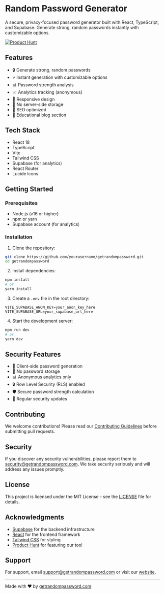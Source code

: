 # Random Password Generator

A secure, privacy-focused password generator built with React, TypeScript, and Supabase. Generate strong, random passwords instantly with customizable options.

[![Product Hunt](https://api.producthunt.com/widgets/embed-image/v1/featured.svg?post_id=954936&theme=neutral)](https://www.producthunt.com/posts/free-password-generator?utm_source=badge-featured&utm_medium=badge&utm_souce=badge-free-password-generator)

## Features

- 🔒 Generate strong, random passwords
- ⚡️ Instant generation with customizable options
- 📊 Password strength analysis
- 📈 Analytics tracking (anonymous)
- 📱 Responsive design
- 🔄 No server-side storage
- 🎯 SEO optimized
- 📝 Educational blog section

## Tech Stack

- React 18
- TypeScript
- Vite
- Tailwind CSS
- Supabase (for analytics)
- React Router
- Lucide Icons

## Getting Started

### Prerequisites

- Node.js (v16 or higher)
- npm or yarn
- Supabase account (for analytics)

### Installation

1. Clone the repository:
```bash
git clone https://github.com/yourusername/getrandompassword.git
cd getrandompassword
```

2. Install dependencies:
```bash
npm install
# or
yarn install
```

3. Create a `.env` file in the root directory:
```env
VITE_SUPABASE_ANON_KEY=your_anon_key_here
VITE_SUPABASE_URL=your_supabase_url_here
```

4. Start the development server:
```bash
npm run dev
# or
yarn dev
```

## Security Features

- 🔐 Client-side password generation
- 🚫 No password storage
- 📊 Anonymous analytics only
- 🔒 Row Level Security (RLS) enabled
- 🛡️ Secure password strength calculation
- 🔄 Regular security updates

## Contributing

We welcome contributions! Please read our [Contributing Guidelines](CONTRIBUTING.md) before submitting pull requests.

## Security

If you discover any security vulnerabilities, please report them to security@getrandompassword.com. We take security seriously and will address any issues promptly.

## License

This project is licensed under the MIT License - see the [LICENSE](LICENSE) file for details.

## Acknowledgments

- [Supabase](https://supabase.com) for the backend infrastructure
- [React](https://reactjs.org) for the frontend framework
- [Tailwind CSS](https://tailwindcss.com) for styling
- [Product Hunt](https://www.producthunt.com) for featuring our tool

## Support

For support, email support@getrandompassword.com or visit our [website](https://getrandompassword.com).

---

Made with ❤️ by [getrandompassword.com](https://getrandompassword.com) 